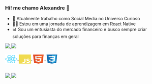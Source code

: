 ### Hi! me chamo Alexandre 👋

- 🔭 Atualmente trabalho como Social Media no Universo Curioso
- 👨‍💻 Estou em uma jornada de aprendizagem em React Native
- 📊 Sou um entusiasta do mercado financeiro e busco sempre criar soluções para finanças em geral

<div>
  <a href="https://github.com/AlexandreLira">
  <img height="180em" src="https://github-readme-stats.vercel.app/api?username=AlexandreLira&show_icons=true&theme=dark&include_all_commits=true&count_private=true"/>
  <img height="180em" src="https://github-readme-stats.vercel.app/api/top-langs/?username=AlexandreLira&layout=compact&langs_count=7&theme=dark"/>
</div>
<div style="display: inline_block"><br>
  <img align="center" alt="Lira-React" height="30" width="40" src="https://raw.githubusercontent.com/devicons/devicon/master/icons/react/react-original.svg">
  <img align="center" alt="Lira-Js" height="30" width="40" src="https://raw.githubusercontent.com/devicons/devicon/master/icons/javascript/javascript-plain.svg">
  <img align="center" alt="Lira-HTML" height="30" width="40" src="https://raw.githubusercontent.com/devicons/devicon/master/icons/html5/html5-original.svg">
  <img align="center" alt="Lira-CSS" height="30" width="40" src="https://raw.githubusercontent.com/devicons/devicon/master/icons/css3/css3-original.svg">
  
</div>
  
  ##
 
<div> 

  <a href="https://instagram.com/lira_ux" target="_blank">
    <img src="https://img.shields.io/badge/-Instagram-%23E4405F?style=for-the-badge&logo=instagram&logoColor=white" target="_blank">
  </a>
  <a href = "mailto:alexandrelira112@gmail.com">
    <img src="https://img.shields.io/badge/-Gmail-%23333?style=for-the-badge&logo=gmail&logoColor=white" target="_blank">
  </a>
 
</div>
